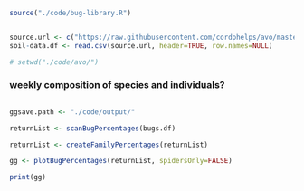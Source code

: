 

``` r
source("./code/bug-library.R")


source.url <- c("https://raw.githubusercontent.com/cordphelps/avo/master/data/soilData.csv")
soil-data.df <- read.csv(source.url, header=TRUE, row.names=NULL)

# setwd("./code/avo/")

```

### weekly composition of species and individuals?

``` r

ggsave.path <- "./code/output/"

returnList <- scanBugPercentages(bugs.df)

returnList <- createFamilyPercentages(returnList)

gg <- plotBugPercentages(returnList, spidersOnly=FALSE)

print(gg)

```

